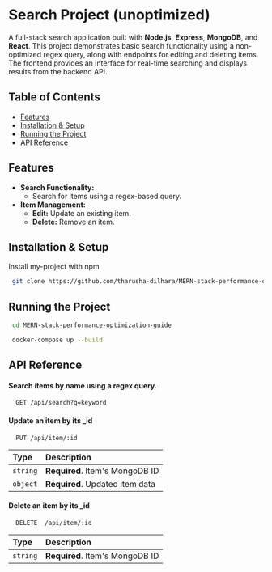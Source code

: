 # Search Project (unoptimized)

A full-stack search application built with **Node.js**, **Express**, **MongoDB**, and **React**. This project demonstrates basic search functionality using a non-optimized regex query, along with endpoints for editing and deleting items. The frontend provides an interface for real-time searching and displays results from the backend API.

## Table of Contents

- [Features](#features)
- [Installation & Setup](#installation--setup)
- [Running the Project](#running-the-project)
- [API Reference](#API-Reference)

## Features

- **Search Functionality:** 
  - Search for items using a regex-based query.
- **Item Management:**
  - **Edit:** Update an existing item.
  - **Delete:** Remove an item.


## Installation & Setup

Install my-project with npm

```bash
 git clone https://github.com/tharusha-dilhara/MERN-stack-performance-optimization-guide.git
```



## Running the Project

```bash
 cd MERN-stack-performance-optimization-guide

```

```bash
 docker-compose up --build

```


    
## API Reference

#### Search items by name using a regex query.

```http
  GET /api/search?q=keyword
```

#### Update an item by its _id

```http
  PUT /api/item/:id
```

| Type     | Description                       |
| :------- | :-------------------------------- |
| `string` | **Required**. Item's MongoDB ID   |
| `object` | **Required**. Updated item data   |

#### Delete an item by its _id

```http
  DELETE  /api/item/:id
```

| Type     | Description                       |
| :------- | :-------------------------------- |
| `string` | **Required**. Item's MongoDB ID |





